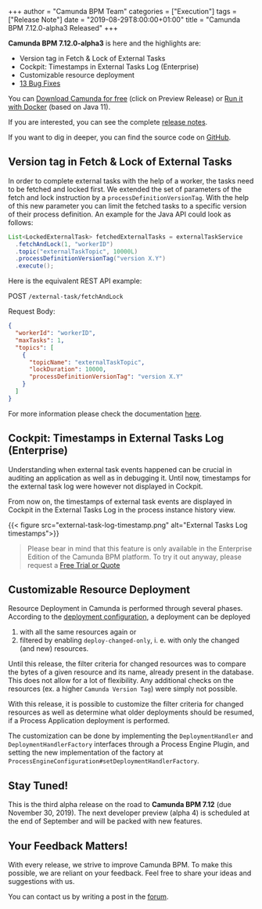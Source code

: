 +++
author = "Camunda BPM Team"
categories = ["Execution"]
tags = ["Release Note"]
date = "2019-08-29T8:00:00+01:00"
title = "Camunda BPM 7.12.0-alpha3 Released"
+++

**Camunda BPM 7.12.0-alpha3** is here and the highlights are:

* Version tag in Fetch & Lock of External Tasks
* Cockpit: Timestamps in External Tasks Log (Enterprise)
* Customizable resource deployment
* [13 Bug Fixes](https://app.camunda.com/jira/issues/?jql=issuetype%20%3D%20%22Bug%20Report%22%20AND%20fixVersion%20%3D%207.12.0-alpha3)

You can [Download Camunda for free](https://camunda.com/download/) (click on Preview Release) or [Run it with Docker](https://hub.docker.com/r/camunda/camunda-bpm-platform/) (based on Java 11).


If you are interested, you can see the complete [release notes](https://app.camunda.com/jira/secure/ReleaseNote.jspa?projectId=10230&version=15514).

If you want to dig in deeper, you can find the source code on [GitHub](https://github.com/camunda/camunda-bpm-platform/releases/tag/7.12.0-alpha3).

<!--more-->

## Version tag in Fetch & Lock of External Tasks

In order to complete external tasks with the help of a worker, the tasks need to be fetched and locked first.
We extended the set of parameters of the fetch and lock instruction by a `processDefinitionVersionTag`.
With the help of this new parameter you can limit the fetched tasks to a specific version of their process definition.
An example for the Java API could look as follows:

```java
List<LockedExternalTask> fetchedExternalTasks = externalTaskService
  .fetchAndLock(1, "workerID")
  .topic("externalTaskTopic", 10000L)
  .processDefinitionVersionTag("version X.Y")
  .execute();
```

Here is the equivalent REST API example:

POST `/external-task/fetchAndLock`

Request Body:

```json
{
  "workerId": "workerID",
  "maxTasks": 1,
  "topics": [
    {
      "topicName": "externalTaskTopic",
      "lockDuration": 10000,
      "processDefinitionVersionTag": "version X.Y"
    }
  ]
}
```

For more information please check the documentation [here](https://docs.camunda.org/manual/latest/reference/rest/external-task/fetch/).

## Cockpit: Timestamps in External Tasks Log (Enterprise)

Understanding when external task events happened can be crucial in auditing an application as well as in debugging it. 
Until now, timestamps for the external task log were however not displayed in Cockpit.

From now on, the timestamps of external task events are displayed in Cockpit in the External Tasks Log in the process instance history view.

{{< figure src="external-task-log-timestamp.png" alt="External Tasks Log timestamps">}}

> Please bear in mind that this feature is only available in the Enterprise Edition of the Camunda BPM platform. To try it out anyway, please request a [Free Trial or Quote](https://camunda.com/enterprise/)

## Customizable Resource Deployment

Resource Deployment in Camunda is performed through several phases. According to the
[deployment configuration](https://docs.camunda.org/manual/latest/reference/rest/deployment/post-deployment/#request-body), a deployment can be deployed

1. with all the same resources again or 
2. filtered by enabling `deploy-changed-only`, i. e. with only the changed (and new) resources.

Until this release, the filter criteria for changed resources was to compare the bytes of a 
given resource and its name, already present in the database. This does not allow for a lot of flexibility. Any additional checks on the resources (ex. a higher `Camunda Version Tag`) were simply not possible.

With this release, it is possible to customize the filter criteria for changed resources as 
well as determine what older deployments should be resumed, if a Process Application deployment
is performed.

The customization can be done by implementing the `DeploymentHandler` and `DeploymentHandlerFactory`
interfaces through a Process Engine Plugin, and setting the new implementation of the factory at
`ProcessEngineConfiguration#setDeploymentHandlerFactory`.

## Stay Tuned!

This is the third alpha release on the road to **Camunda BPM 7.12** (due November 30, 2019). The next developer preview
(alpha 4) is scheduled at the end of September and will be packed with new features.

## Your Feedback Matters!

With every release, we strive to improve Camunda BPM. To make this possible, we are reliant on your feedback. Feel free to share your ideas and suggestions with us.

You can contact us by writing a post in the [forum](https://forum.camunda.org/).
